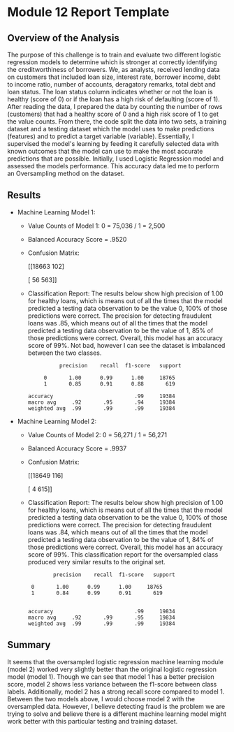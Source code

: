 # Module 12 Report Template

## Overview of the Analysis

The purpose of this challenge is to train and evaluate two different logistic regression models to determine which is stronger at correctly identifying the creditworthiness of borrowers. We, as analysts, received lending data on customers that included loan size, interest rate, borrower income, debt to income ratio, number of accounts, deragatory remarks, total debt and loan status. The loan status column indicates whether or not the loan is healthy (score of 0) or if the loan has a high risk of defaulting (score of 1). After reading the data, I prepared the data by counting the number of rows (customers) that had a healthy score of 0 and a high risk score of 1 to get the value counts. From there, the code split the data into two sets, a training dataset and a testing dataset which the model uses to make predictions (features) and to predict a target variable (variable).  Essentially, I supervised the model's learning by feeding it carefully selected data with known outcomes that the model can use to make the most accurate predictions that are possible. Initially, I used Logistic Regression model and assessed the models performance. This accuracy data led me to perform an Oversampling method on the dataset.


## Results

* Machine Learning Model 1:
    * Value Counts of Model 1: 0 = 75,036 / 1 = 2,500
    * Balanced Accuracy Score = .9520
    * Confusion Matrix: 
    
       [[18663   102]
       
        [   56   563]]
        
    * Classification Report: The results below show high precision of 1.00 for healthy loans, which is means out of all the times that the model predicted a testing data observation to be the value 0, 100% of   those predictions were correct. The precision for detecting fraudulent loans was .85, which means out of all the times that the model predicted a testing data observation to be the value of 1, 85% of those predictions were correct. Overall, this model has an accuracy score of 99%. Not bad, however I can see the dataset is imbalanced between the two classes.

                    precision    recall  f1-score   support

               0       1.00      0.99      1.00     18765
               1       0.85      0.91      0.88       619
               
          accuracy                          .99     19384
          macro avg     .92       .95       .94     19384
          weighted avg  .99       .99       .99     19384
    


* Machine Learning Model 2:
    * Value Counts of Model 2: 0 = 56,271 / 1 = 56,271
    * Balanced Accuracy Score = .9937
    * Confusion Matrix:
    
       [[18649   116]
    
        [    4   615]]
     
    * Classification Report: The results below show high precision of 1.00 for healthy loans, which is means out of all the times that the model predicted a testing data observation to be the value 0, 100% of   those predictions were correct. The precision for detecting fraudulent loans was .84, which means out of all the times that the model predicted a testing data observation to be the value of 1, 84% of those predictions were correct. Overall, this model has an accuracy score of 99%. This classification report for the oversampled class produced very similar results to the original set. 
    
                  precision    recall  f1-score   support

           0       1.00      0.99      1.00     18765
           1       0.84      0.99      0.91       619
           
             
          accuracy                          .99     19834
          macro avg     .92       .99       .95     19834
          weighted avg  .99       .99       .99     19384
           

      
## Summary

It seems that the oversampled logistic regression machine learning module (model 2) worked very slightly better than the original logistic regression model (model 1). Though we can see that model 1 has a better precision score, model 2 shows less variance between the f1-score between class labels. Additionally, model 2 has a strong recall score compared to model 1. Between the two models above, I would choose model 2 with the oversampled data. However, I believe detecting fraud is the problem we are trying to solve and believe there is a different machine learning model might work better with this particular testing and training dataset. 



